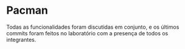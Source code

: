 # Pacman

Todas as funcionalidades foram discutidas em conjunto, e os últimos commits foram feitos no laboratório com a presença de todos os integrantes.
